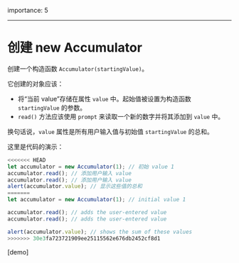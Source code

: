 importance: 5

---

# 创建 new Accumulator

创建一个构造函数 `Accumulator(startingValue)`。

它创建的对象应该：

- 将“当前 value”存储在属性 `value` 中。起始值被设置为构造函数 `startingValue` 的参数。
- `read()` 方法应该使用 `prompt` 来读取一个新的数字并将其添加到 `value` 中。

换句话说，`value` 属性是所有用户输入值与初始值 `startingValue` 的总和。

这里是代码的演示：

```js
<<<<<<< HEAD
let accumulator = new Accumulator(1); // 初始 value 1
accumulator.read(); // 添加用户输入 value
accumulator.read(); // 添加用户输入 value
alert(accumulator.value); // 显示这些值的总和
=======
let accumulator = new Accumulator(1); // initial value 1

accumulator.read(); // adds the user-entered value
accumulator.read(); // adds the user-entered value

alert(accumulator.value); // shows the sum of these values
>>>>>>> 30e3fa723721909ee25115562e676db2452cf8d1
```

[demo]
